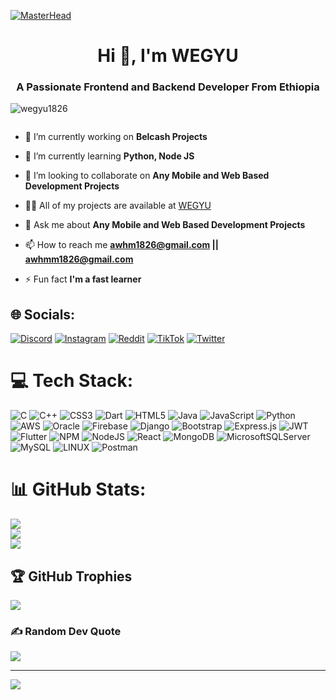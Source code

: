 [![MasterHead](https://mir-s3-cdn-cf.behance.net/project_modules/max_1200/54b6c068097599.5b50bca476b9b.gif)](https://wegyu1826.io)
<h1 align="center">Hi 👋, I'm WEGYU</h1>
<h3 align="center">A Passionate Frontend and Backend Developer From Ethiopia</h3>

<p align="left"> <img src="https://komarev.com/ghpvc/?username=wegyu1826&label=Profile%20views&color=0e75b6&style=flat" alt="wegyu1826" /> </p>

<p align="left"> <a href="https://twitter.com/" target="blank"><img src="https://img.shields.io/twitter/follow/?logo=twitter&style=for-the-badge" alt="" /></a> </p>

- 🔭 I’m currently working on **Belcash Projects**

- 🌱 I’m currently learning **Python, Node JS**

- 👯 I’m looking to collaborate on **Any Mobile and Web Based Development Projects**

- 👨‍💻 All of my projects are available at [WEGYU](https://github.com/WEGYU1826/)

- 💬 Ask me about **Any Mobile and Web Based Development Projects**

- 📫 How to reach me **awhm1826@gmail.com || awhmm1826@gmail.com**

- ⚡ Fun fact **I'm a fast learner**


## 🌐 Socials:
[![Discord](https://img.shields.io/badge/Discord-%237289DA.svg?logo=discord&logoColor=white)](https://discord.gg/awhmm1826@gmail.com) [![Instagram](https://img.shields.io/badge/Instagram-%23E4405F.svg?logo=Instagram&logoColor=white)](https://instagram.com/wegyu1826) [![Reddit](https://img.shields.io/badge/Reddit-%23FF4500.svg?logo=Reddit&logoColor=white)](https://reddit.com/user/wegyu) [![TikTok](https://img.shields.io/badge/TikTok-%23000000.svg?logo=TikTok&logoColor=white)](https://tiktok.com/@wegyu1826) [![Twitter](https://img.shields.io/badge/Twitter-%231DA1F2.svg?logo=Twitter&logoColor=white)](https://twitter.com/wegyu182631) 

# 💻 Tech Stack:
![C](https://img.shields.io/badge/c-%2300599C.svg?style=for-the-badge&logo=c&logoColor=white) ![C++](https://img.shields.io/badge/c++-%2300599C.svg?style=for-the-badge&logo=c%2B%2B&logoColor=white) ![CSS3](https://img.shields.io/badge/css3-%231572B6.svg?style=for-the-badge&logo=css3&logoColor=white) ![Dart](https://img.shields.io/badge/dart-%230175C2.svg?style=for-the-badge&logo=dart&logoColor=white) ![HTML5](https://img.shields.io/badge/html5-%23E34F26.svg?style=for-the-badge&logo=html5&logoColor=white) ![Java](https://img.shields.io/badge/java-%23ED8B00.svg?style=for-the-badge&logo=java&logoColor=white) ![JavaScript](https://img.shields.io/badge/javascript-%23323330.svg?style=for-the-badge&logo=javascript&logoColor=%23F7DF1E) ![Python](https://img.shields.io/badge/python-3670A0?style=for-the-badge&logo=python&logoColor=ffdd54) ![AWS](https://img.shields.io/badge/AWS-%23FF9900.svg?style=for-the-badge&logo=amazon-aws&logoColor=white) ![Oracle](https://img.shields.io/badge/Oracle-F80000?style=for-the-badge&logo=oracle&logoColor=white) ![Firebase](https://img.shields.io/badge/firebase-%23039BE5.svg?style=for-the-badge&logo=firebase) ![Django](https://img.shields.io/badge/django-%23092E20.svg?style=for-the-badge&logo=django&logoColor=white) ![Bootstrap](https://img.shields.io/badge/bootstrap-%23563D7C.svg?style=for-the-badge&logo=bootstrap&logoColor=white) ![Express.js](https://img.shields.io/badge/express.js-%23404d59.svg?style=for-the-badge&logo=express&logoColor=%2361DAFB) ![JWT](https://img.shields.io/badge/JWT-black?style=for-the-badge&logo=JSON%20web%20tokens) ![Flutter](https://img.shields.io/badge/Flutter-%2302569B.svg?style=for-the-badge&logo=Flutter&logoColor=white) ![NPM](https://img.shields.io/badge/NPM-%23000000.svg?style=for-the-badge&logo=npm&logoColor=white) ![NodeJS](https://img.shields.io/badge/node.js-6DA55F?style=for-the-badge&logo=node.js&logoColor=white) ![React](https://img.shields.io/badge/react-%2320232a.svg?style=for-the-badge&logo=react&logoColor=%2361DAFB) ![MongoDB](https://img.shields.io/badge/MongoDB-%234ea94b.svg?style=for-the-badge&logo=mongodb&logoColor=white) ![MicrosoftSQLServer](https://img.shields.io/badge/Microsoft%20SQL%20Sever-CC2927?style=for-the-badge&logo=microsoft%20sql%20server&logoColor=white) ![MySQL](https://img.shields.io/badge/mysql-%2300f.svg?style=for-the-badge&logo=mysql&logoColor=white) ![LINUX](https://img.shields.io/badge/Linux-FCC624?style=for-the-badge&logo=linux&logoColor=black) ![Postman](https://img.shields.io/badge/Postman-FF6C37?style=for-the-badge&logo=postman&logoColor=white)
# 📊 GitHub Stats:
![](https://github-readme-stats.vercel.app/api?username=WEGYU1826&theme=vue-dark&hide_border=true&include_all_commits=true&count_private=true)<br/>
![](https://github-readme-streak-stats.herokuapp.com/?user=WEGYU1826&theme=vue-dark&hide_border=true)<br/>
![](https://github-readme-stats.vercel.app/api/top-langs/?username=WEGYU1826&theme=vue-dark&hide_border=true&include_all_commits=true&count_private=true&layout=compact)

## 🏆 GitHub Trophies
![](https://github-profile-trophy.vercel.app/?username=WEGYU1826&theme=radical&no-frame=true&no-bg=true&margin-w=4)

### ✍️ Random Dev Quote
![](https://quotes-github-readme.vercel.app/api?type=horizontal&theme=radical)

---
[![](https://visitcount.itsvg.in/api?id=WEGYU1826&icon=0&color=9)](https://visitcount.itsvg.in)

<!-- Proudly created with GPRM ( https://gprm.itsvg.in ) -->
